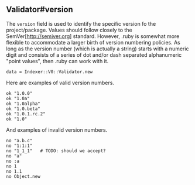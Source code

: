## Validator#version

The `version` field is used to identify the specific version fo the project/package.
Values should follow closely to the SemVer[http://semiver.org] standard.
However, .ruby is somewhat more flexible to accommodate a larger birth of version
numbering policies. As long as the version number (which is actually a string)
starts with a numeric digit and consists of a series of dot and/or dash separated
alphanumeric "point values", then .ruby can work with it.

    data = Indexer::V0::Validator.new

Here are examples of valid version numbers.

    ok "1.0.0"
    ok "1.0a"
    ok "1.0alpha"
    ok "1.0.beta"
    ok "1.0.1.rc.2"
    ok "1.0"

And examples of invalid version numbers.

    no "a.b.c"
    no "1:1:1"
    no "1_1_1"   # TODO: should we accept?
    no "a"
    no :a
    no 1
    no 1.1
    no Object.new

